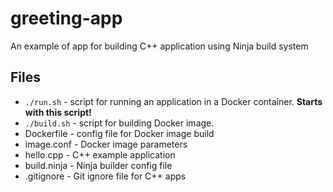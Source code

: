 # greeting-app
An example of app for building C++ application using Ninja build system


## Files
  * `./run.sh` - script for running an application in a Docker container. <b>Starts with this script!</b>
  * `./build.sh` - script for building Docker image. 
  * Dockerfile - config file for Docker image build
  * image.conf - Docker image parameters
  * hello.cpp - C++ example application
  * build.ninja - Ninja builder config file
  * .gitignore - Git ignore file for C++ apps